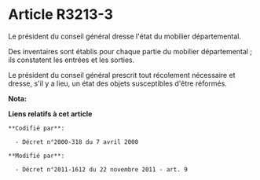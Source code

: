 # Article R3213-3

Le président du conseil général dresse l'état du mobilier départemental. 

Des inventaires sont établis pour chaque partie du mobilier départemental ; ils constatent les entrées et les sorties. 

Le président du conseil général prescrit tout récolement nécessaire et dresse, s'il y a lieu, un état des objets susceptibles
d'être réformés.

**Nota:**



**Liens relatifs à cet article**

	**Codifié par**:

	  - Décret n°2000-318 du 7 avril 2000

	**Modifié par**:

	  - Décret n°2011-1612 du 22 novembre 2011 - art. 9
